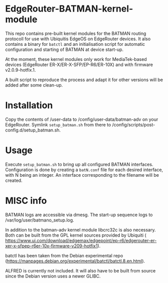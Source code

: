 # EdgeRouter-BATMAN-kernel-module
This repo contains pre-built kernel modules for the BATMAN routing protocoll for use with Ubiquitis EdgeOS on EdgeRouter devices.
It also contains a binary for `batctl` and an initialisation script for automatic configuration and starting of BATMAN at device start-up.

At the moment, these kernel modules only work for MediaTek-based devices (EdgeRouter ER-X/ER-X-SFP/EP-R6/ER-10X) and with firmware v2.0.9-hotfix.1.

A built script to reproduce the process and adapt it for other versions will be added after some clean-up.

# Installation
Copy the contents of /user-data to /config/user-data/batman-adv on your EdgeRouter.
Symlink `setup_batman.sh` from there to /config/scripts/post-config.d/setup\_batman.sh.

# Usage
Execute `setup_batman.sh` to bring up all configured BATMAN interfaces.
Configuration is done by creating a `batN.conf` file for each desired interface, with N being an integer.
An interface corresponding to the filename will be created.

# MISC info
BATMAN logs are accessible via dmesg. The start-up sequence logs to /var/log/user/batmano\_setup.log.

In addition to the batman-adv kernel module libcrc32c is also necessary. Both can be built from the GPL kernel sources provided by Ubiquiti (
https://www.ui.com/download/edgemax/edgepoint/ep-r6/edgerouter-er-xer-x-sfpep-r6er-10x-firmware-v209-hotfix1).

batctl has been taken from the Debian experimental repo (https://manpages.debian.org/experimental/batctl/batctl.8.en.html).

ALFRED is currently not included. It will also have to be built from source since the Debian version uses a newer GLIBC.
